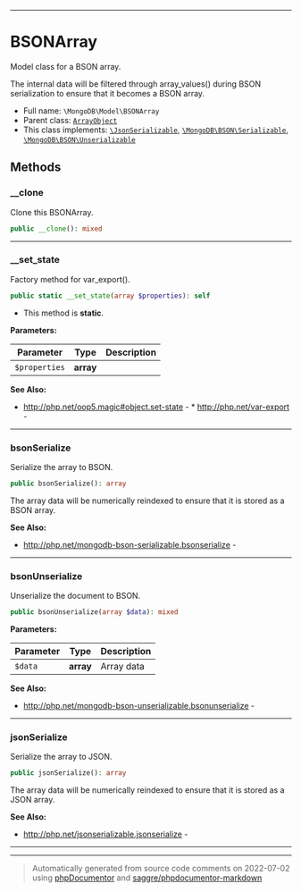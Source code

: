 ***

# BSONArray

Model class for a BSON array.

The internal data will be filtered through array_values() during BSON
serialization to ensure that it becomes a BSON array.

* Full name: `\MongoDB\Model\BSONArray`
* Parent class: [`ArrayObject`](../../ArrayObject.md)
* This class implements:
[`\JsonSerializable`](../../JsonSerializable.md), [`\MongoDB\BSON\Serializable`](../BSON/Serializable.md), [`\MongoDB\BSON\Unserializable`](../BSON/Unserializable.md)




## Methods


### __clone

Clone this BSONArray.

```php
public __clone(): mixed
```











***

### __set_state

Factory method for var_export().

```php
public static __set_state(array $properties): self
```



* This method is **static**.




**Parameters:**

| Parameter | Type | Description |
|-----------|------|-------------|
| `$properties` | **array** |  |



**See Also:**

* http://php.net/oop5.magic#object.set-state - * http://php.net/var-export - 

***

### bsonSerialize

Serialize the array to BSON.

```php
public bsonSerialize(): array
```

The array data will be numerically reindexed to ensure that it is stored
as a BSON array.








**See Also:**

* http://php.net/mongodb-bson-serializable.bsonserialize - 

***

### bsonUnserialize

Unserialize the document to BSON.

```php
public bsonUnserialize(array $data): mixed
```








**Parameters:**

| Parameter | Type | Description |
|-----------|------|-------------|
| `$data` | **array** | Array data |



**See Also:**

* http://php.net/mongodb-bson-unserializable.bsonunserialize - 

***

### jsonSerialize

Serialize the array to JSON.

```php
public jsonSerialize(): array
```

The array data will be numerically reindexed to ensure that it is stored
as a JSON array.








**See Also:**

* http://php.net/jsonserializable.jsonserialize - 

***


***
> Automatically generated from source code comments on 2022-07-02 using [phpDocumentor](http://www.phpdoc.org/) and [saggre/phpdocumentor-markdown](https://github.com/Saggre/phpDocumentor-markdown)
